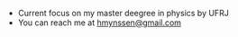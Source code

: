 - Current focus on my master deegree in physics by UFRJ
- You can reach me at hmynssen@gmail.com

<!---
hmynssen/hmynssen is a ✨ special ✨ repository because its `README.md` (this file) appears on your GitHub profile.
You can click the Preview link to take a look at your changes.
--->
